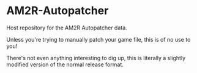 # AM2R-Autopatcher
Host repository for the AM2R Autopatcher data.

Unless you're trying to manually patch your game file, this is of no use to you!

There's not even anything interesting to dig up, this is literally a slightly modified version of the normal release format.
